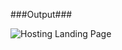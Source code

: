 ###Output###

![Hosting Landing Page](https://github.com/ssrishi/Full-stack-javascript/assets/110768656/63b8a494-07d8-4f8a-b80c-2b761e711c61)

